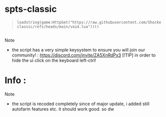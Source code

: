 # spts-classic
> ```
> loadstring(game:HttpGet("https://raw.githubusercontent.com/ShockerLL22/spts-classic/refs/heads/main/void.lua"))()

> ```

> [!NOTE] 
> - the script has a very simple keysystem to ensure you will join our community! : https://discord.com/invite/ZA5XnRdPx3
> [!TIP]
> in order to hide the ui click on the keyboard left-ctrl!
# Info : 
> [!NOTE] 
> - the script is recoded completely since of major update, i added still autofarm features etc. it should work good. so dw
